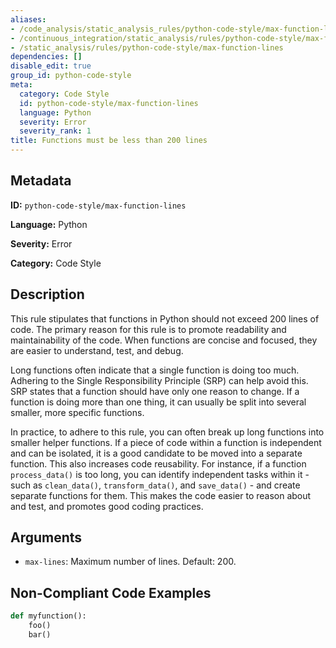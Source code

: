 ```yaml
---
aliases:
- /code_analysis/static_analysis_rules/python-code-style/max-function-lines
- /continuous_integration/static_analysis/rules/python-code-style/max-function-lines
- /static_analysis/rules/python-code-style/max-function-lines
dependencies: []
disable_edit: true
group_id: python-code-style
meta:
  category: Code Style
  id: python-code-style/max-function-lines
  language: Python
  severity: Error
  severity_rank: 1
title: Functions must be less than 200 lines
---
```

<!--  SOURCED FROM https://github.com/DataDog/datadog-static-analyzer-rule-docs -->


## Metadata
**ID:** `python-code-style/max-function-lines`

**Language:** Python

**Severity:** Error

**Category:** Code Style

## Description
This rule stipulates that functions in Python should not exceed 200 lines of code. The primary reason for this rule is to promote readability and maintainability of the code. When functions are concise and focused, they are easier to understand, test, and debug.

Long functions often indicate that a single function is doing too much. Adhering to the Single Responsibility Principle (SRP) can help avoid this. SRP states that a function should have only one reason to change. If a function is doing more than one thing, it can usually be split into several smaller, more specific functions.

In practice, to adhere to this rule, you can often break up long functions into smaller helper functions. If a piece of code within a function is independent and can be isolated, it is a good candidate to be moved into a separate function. This also increases code reusability. For instance, if a function `process_data()` is too long, you can identify independent tasks within it - such as `clean_data()`, `transform_data()`, and `save_data()` - and create separate functions for them. This makes the code easier to reason about and test, and promotes good coding practices.

## Arguments

 * `max-lines`: Maximum number of lines. Default: 200.

## Non-Compliant Code Examples
```python
def myfunction():
	foo()
	bar()











	










	










	










	










	










	










	










	










	










	










	










	










	










	










	










	










	










	










	










	
	pass
```

## Compliant Code Examples
```python
def myfunction(args):
	foo()
	bar()
	pass
```
